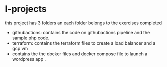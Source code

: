 # I-projects

this project has 3 folders an each folder belongs to the exercises completed
- githubactions: contains the code on githubactions pipeline and the sample php code.
- terraform: contains the terraform files to create a load balancer and a gcp vm
- contains the the docker files and docker compose file  to launch a wordpress app .